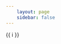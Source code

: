 ```yaml
---
    layout: page
    sidebar: false
---
```


<MainWrapper layout="grid">
    <PhotoView v-for='item in photoslist' :name="item.name" :photos="item.data" @photo-view="gotoPhoto">{{ i }}</PhotoView>
</MainWrapper>

<script setup lang='ts'>
    import { ref, onMounted } from 'vue';

    import MainWrapper from '../../components/MainWrapper.vue';
    import PhotoView from '../../components/PhotoView.vue';
    import config from '../../photos/baby/config.json';

    type Photos = {
        name: string,
        data: string[],
    }

    const photoslist = ref<Photos[]>([]);

    onMounted(() => {
        for ( let name in config ) {
            const data: Photos = {
                name: name,
                data: config[name]
            }
            photoslist.value.push(data);
        }
    })

    const gotoPhoto = ( data: string[] ): void => {
        
    }
</script>

<style scoped>
    
</style>